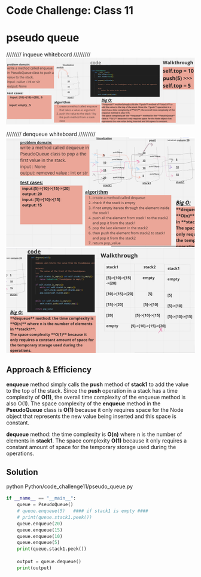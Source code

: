 # Code Challenge: Class 11
# pseudo queue

//////// inqueue whiteboard /////////
![img1](./img/PseudoQueue_inqueue.png)

//////// denqueue whiteboard /////////
![img2_1](./img/PseudoQueue_dequeue11.png)
![img2_1](./img/PseudoQueue_dequeue22.png)

## Approach & Efficiency

**enqueue** method simply calls the **push** method of **stack1** to add the value to the top of the stack. Since the **push** operation in a stack has a time complexity of **O(1)**, the overall time complexity of the enqueue method is also O(1).
The space complexity of the **enqueue** method in the **PseudoQueue** class is **O(1)** because it only requires space for the Node object that represents the new value being inserted and this space is constant.

**dequeue** method: the time complexity is **O(n)** where n is the number of elements in **stack1**.
The space complexity **O(1)** because it only requires a constant amount of space for the temporary storage used during the operations.


## Solution
python Python/code_challenge11/pseudo_queue.py

```python
if __name__ == "__main__":
    queue = PseudoQueue()
    # queue.enqueue(5)   #### if stack1 is empty ####
    # print(queue.stack1.peek())
    queue.enqueue(20)
    queue.enqueue(15)
    queue.enqueue(10)
    queue.enqueue(5)
    print(queue.stack1.peek())

    output = queue.dequeue()
    print(output)
```